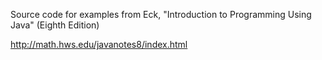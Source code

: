 Source code for examples from Eck, "Introduction to Programming Using Java" (Eighth Edition)

<http://math.hws.edu/javanotes8/index.html>